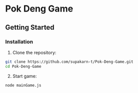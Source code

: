 # Pok Deng Game

## Getting Started

### Installation

1. Clone the repository:

```sh
git clone https://github.com/supakarn-t/Pok-Deng-Game.git
cd Pok-Deng-Game
```

2. Start game:

```sh
node mainGame.js
```
